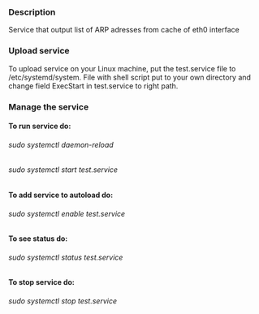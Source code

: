 ### Description 
Service that output list of ARP adresses from cache of eth0 interface

### Upload service
To upload service on your Linux machine, put the test.service file to /etc/systemd/system.
File with shell script put to your own directory and change field ExecStart in test.service to right path.

### Manage the service
#### To run service do:
###### sudo systemctl daemon-reload
###### sudo systemctl start test.service

#### To add service to autoload do:
###### sudo systemctl enable test.service

#### To see status do:
###### sudo systemctl status test.service

#### To stop service do:
###### sudo systemctl stop test.service
